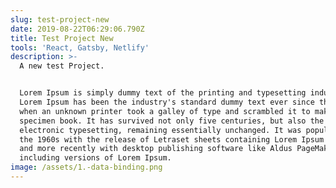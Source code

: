 ```yaml
---
slug: test-project-new
date: 2019-08-22T06:29:06.790Z
title: Test Project New
tools: 'React, Gatsby, Netlify'
description: >-
  A new test Project.


  Lorem Ipsum is simply dummy text of the printing and typesetting industry.
  Lorem Ipsum has been the industry's standard dummy text ever since the 1500s,
  when an unknown printer took a galley of type and scrambled it to make a type
  specimen book. It has survived not only five centuries, but also the leap into
  electronic typesetting, remaining essentially unchanged. It was popularised in
  the 1960s with the release of Letraset sheets containing Lorem Ipsum passages,
  and more recently with desktop publishing software like Aldus PageMaker
  including versions of Lorem Ipsum.
image: /assets/1.-data-binding.png
---
```


